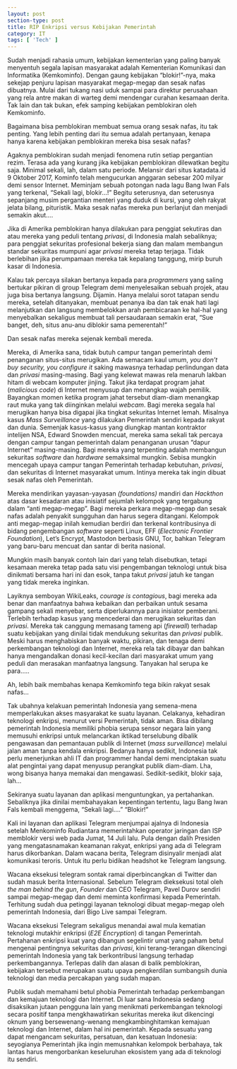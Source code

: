 ```yaml
---
layout: post
section-type: post
title: RIP Enkripsi versus Kebijakan Pemerintah
category: IT
tags: [ 'Tech' ]
---
```



Sudah menjadi rahasia umum, kebijakan kementerian yang paling banyak menyentuh segala lapisan masyarakat adalah Kementerian Komunikasi dan Informatika (Kemkominfo). Dengan gaung kebijakan “blokir!”-nya, maka sekejap penjuru lapisan masyarakat megap-megap dan sesak nafas dibuatnya. Mulai dari tukang nasi uduk sampai para direktur perusahaan yang rela antre makan di warteg demi mendengar curahan kesamaan derita. Tak lain dan tak bukan, efek samping kebijakan pemblokiran oleh Kemkominfo. 

Bagaimana bisa pemblokiran membuat semua orang sesak nafas, itu tak penting. Yang lebih penting dari itu semua adalah pertanyaan, kenapa hanya karena kebijakan pemblokiran mereka bisa sesak nafas? 

Agaknya pemblokiran sudah menjadi fenomena rutin setiap pergantian rezim. Terasa ada yang kurang jika kebijakan pemblokiran dilewatkan begitu saja. Minimal sekali, lah, dalam satu periode. Melansir dari situs katadata.id 9 Oktober 2017, Kominfo telah mengucurkan anggaran sebesar 200 milyar demi sensor Internet. Meminjam sebuah potongan nada lagu Bang Iwan Fals yang terkenal, “Sekali lagi, blokir…!” Begitu seterusnya, dan seterusnya sepanjang musim pergantian menteri yang duduk di kursi, yang oleh rakyat jelata bilang, pituristik. Maka sesak nafas mereka pun berlanjut dan menjadi semakin akut…. 

Jika di Amerika pemblokiran hanya dilakukan para penggiat sekutiras dan atau mereka yang peduli tentang <i>privasi</i>, di Indonesia malah sebaliknya;
para penggiat sekuritas profesional bekerja siang dan malam membangun standar sekuritas mumpuni agar <i>privasi</i> mereka tetap terjaga. Tidak berlebihan jika perumpamaan mereka tak kepalang tanggung, mirip buruh kasar di Indonesia. 

Kalau tak percaya silakan bertanya kepada para <i>programmers</i> yang saling bertukar pikiran di group Telegram demi menyelesaikan sebuah projek, atau juga bisa bertanya langsung. Dijamin. Hanya melalui sorot tatapan sendu mereka, setelah ditanyakan, membuat penanya iba dan tak enak hati lagi melanjutkan dan langsung membelokkan arah pembicaraan ke hal-hal yang menyebalkan sekaligus membuat tali persaudaraan semakin erat, “Sue banget, deh, situs anu-anu diblokir sama pemerentah!” 

Dan sesak nafas mereka sejenak kembali mereda. 

Mereka, di Amerika sana, tidak butuh campur tangan pemerintah demi penanganan situs-situs merugikan. Ada semacam kaul umum, <i>you don’t buy security, you configure it</i> saking mawasnya terhadap perlindungan data dan <i>privasi</i> masing-masing. Bagi yang kelewat mawas rela menaruh lakban hitam di webcam komputer jinjing. Takut jika terdapat program jahat (<i>malicious code</i>) di Internet menyusup dan menangkap wajah pemilik. Bayangkan momen ketika program jahat tersebut diam-diam menangkap raut muka yang tak diinginkan melalui <i>webcam</i>. 
Bagi mereka segala hal merugikan hanya bisa digapai jika tingkat sekuritas Internet lemah. Misalnya kasus <i>Mass Surveillance</i> yang dilakukan Pemerintah sendiri kepada rakyat dan dunia. Semenjak kasus-kasus yang diungkap mantan kontraktor intelijen NSA, Edward Snowden mencuat, mereka sama sekali tak percaya dengan campur tangan pemerintah dalam penanganan urusan “dapur Internet” masing-masing. Bagi mereka yang terpenting adalah membangun sekuritas <i>software</i> dan <i>hardware</i> semaksimal mungkin. Sebisa mungkin mencegah upaya campur tangan Pemerintah terhadap kebutuhan, <i>privasi</i>, dan sekuritas di Internet masyarakat umum. Intinya mereka tak ingin dibuat sesak nafas oleh Pemerintah. 

Mereka mendirikan yayasan-yayasan <i>(foundations)</i> mandiri dan <i>Hackthon</i> atas dasar kesadaran atau inisiatif sejumlah kelompok yang tergabung dalam “anti megap-megap”. Bagi mereka perkara megap-megap dan sesak nafas adalah penyakit sungguhan dan harus segera ditangani. Kelompok anti megap-megap inilah kemudian berdiri dan terkenal kontribusinya di bidang pengembangan <i>software</i> seperti Linux, EFF (<i>Electronic Frontier Foundation</i>), Let’s Encrypt, Mastodon berbasis GNU, Tor, bahkan Telegram yang baru-baru mencuat dan santar di berita nasional. 
  
Mungkin masih banyak contoh lain dari yang telah disebutkan, tetapi kesamaan mereka tetap pada satu visi pengembangan teknologi untuk bisa dinikmati bersama hari ini dan esok, tanpa takut <i>privasi</i> jatuh ke tangan yang tidak mereka inginkan. 

Layiknya semboyan WikiLeaks, <i>courage is contagious</i>, bagi mereka ada benar dan manfaatnya bahwa kebaikan dan perbaikan untuk sesama gampang sekali menyebar, serta diperlukannya para inisiator pemberani. Terlebih terhadap kasus yang mencederai dan merugikan sekuritas dan <i>privasi</i>. Mereka tak canggung memasang tameng api (<i>firewall</i>) terhadap suatu kebijakan yang dinilai tidak mendukung sekuritas dan <i>privasi</i> publik. Meski harus menghabiskan banyak waktu, pikiran, dan tenaga demi perkembangan teknologi dan Internet, mereka rela tak dibayar dan bahkan hanya mengandalkan donasi kecil-kecilan dari masyarakat umum yang peduli dan merasakan manfaatnya langsung. Tanyakan hal serupa ke para…..

Ah, lebih baik membahas kenapa Kemkominfo tega bikin rakyat sesak nafas… 

Tak ubahnya kelakuan pemerintah Indonesia yang semena-mena memperlakukan akses masyarakat ke suatu layanan. Celakanya, kehadiran teknologi enkripsi, menurut versi Pemerintah, tidak aman. Bisa dibilang pemerintah Indonesia memiliki phobia serupa sensor negara lain yang memusuhi enkripsi untuk melancarkan iktikad terselubung dibalik pengawasan dan pemantauan publik di Internet (<i>mass surveillance</i>) melalui jalan aman tanpa kendala enkripsi. Bedanya hanya sedikit, Indonesia tak perlu menerjunkan ahli IT dan programmer handal demi menciptakan suatu alat pengintai yang dapat menyusup perangkat publik diam-diam. Lha, wong bisanya hanya memakai dan mengawasi. Sedikit-sedikit, blokir saja, lah...

Sekiranya suatu layanan dan aplikasi menguntungkan, ya pertahankan. Sebaliknya jika dinilai membahayakan kepentingan tertentu, lagu Bang Iwan Fals kembali menggema, “Sekali lagi….”
“Blokir!” 

Kali ini layanan dan aplikasi Telegram menjumpai ajalnya di Indonesia setelah Menkominfo Rudiantara memerintahkan operator jaringan dan ISP memblokir versi web pada Jumat, 14 Juli lalu. Pula dengan dalih Presiden yang mengatasnamakan keamanan rakyat, enkripsi yang ada di Telegram harus dikorbankan. Dalam wacana berita, Telegram disinyalir menjadi alat komunikasi teroris. Untuk itu perlu bidikan headshot ke Telegram langsung. 

Wacana eksekusi telegram sontak ramai diperbincangkan di Twitter dan sudah masuk berita Internasional. Sebelum Telegram dieksekusi total oleh <i>the man behind the gun</i>, <i>Founder</i> dan CEO Telegram, Pavel Durov sendiri sampai megap-megap dan demi meminta konfirmasi kepada Pemerintah. Terhitung sudah dua petinggi layanan teknologi dibuat megap-megap oleh pemerintah Indonesia, dari Bigo Live sampai Telegram. 

Wacana eksekusi Telegram sekaligus menandai awal mula kematian teknologi mutakhir enkripsi (<i>E2E Encryption</i>) di tangan Pemerintah. Pertahanan enkripsi kuat yang dibangun segelintir umat yang paham betul mengenai pentingnya sekuritas dan <i>privasi</i>, kini terang-terangan dikencingi pemerintah Indonesia yang tak berkontribusi langsung terhadap perkembangannya. Terlepas dalih dan alasan di balik pemblokiran, kebijakan tersebut merupakan suatu upaya pengkerdilan sumbangsih dunia teknologi dan media percakapan yang sudah mapan. 

Publik sudah memahami betul phobia Pemerintah terhadap perkembangan dan kemajuan teknologi dan Internet. Di luar sana Indonesia sedang disaksikan jutaan pengguna lain yang menikmati perkembangan teknologi secara positif tanpa mengkhawatirkan sekuritas mereka ikut dikencingi oknum yang bersewenang-wenang mengkambinghitamkan kemajuan teknologi dan Internet, dalam hal ini pemerintah. Kepada sesuatu yang dapat mengancam sekuritas, persatuan, dan kesatuan Indonesia: seyogianya Pemerintah jika ingin memusnahkan kelompok berbahaya, tak lantas harus mengorbankan keseluruhan ekosistem yang ada di teknologi itu sendiri.


